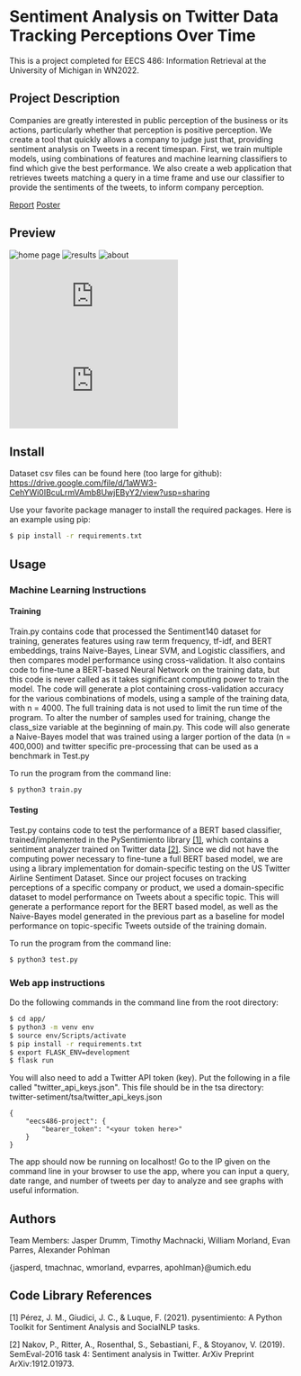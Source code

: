 # Sentiment Analysis on Twitter Data Tracking Perceptions Over Time

This is a project completed for EECS 486: Information Retrieval at the University of Michigan in WN2022.

## Project Description

Companies are greatly interested in public perception of the business or its actions, particularly whether that perception is positive perception. We create a tool that quickly allows a company to judge just that, providing sentiment analysis on Tweets in a recent timespan. First, we train multiple models, using combinations of features and machine learning classifiers to find which give the best performance. We also create a web application that retrieves tweets matching a query in a time frame and use our classifier to provide the sentiments of the tweets, to inform company perception.

[Report](https://tmachnacki.github.io/assets/project/twitter-sentiment/FinalReportFormat.pdf)
[Poster](https://tmachnacki.github.io/assets/project/twitter-sentiment/EECS%20486%20Final%20Poster.pdf)

## Preview
![home page](https://tmachnacki.github.io/assets/img/portfolio/twitter/home.png)
![results](https://tmachnacki.github.io/assets/img/portfolio/twitter/results.png)
![about](https://tmachnacki.github.io/assets/img/portfolio/twitter/about.png)
![report](https://tmachnacki.github.io/assets/project/twitter-sentiment/FinalReportFormat.pdf)
![poster](https://tmachnacki.github.io/assets/project/twitter-sentiment/EECS%20486%20Final%20Poster.pdf)

## Install
Dataset csv files can be found here (too large for github): https://drive.google.com/file/d/1aWW3-CehYWi0IBcuLrmVAmb8UwjEByY2/view?usp=sharing

Use your favorite package manager to install the required packages. Here is an example using pip:

```sh
$ pip install -r requirements.txt
```

## Usage

### Machine Learning Instructions

#### Training
Train.py contains code that processed the Sentiment140 dataset for training, generates features using raw term frequency, tf-idf, and BERT embeddings, trains Naive-Bayes, Linear SVM, and Logistic classifiers, and then compares model performance using cross-validation. It also contains code to fine-tune a BERT-based Neural Network on the training data, but this code is never called as it takes significant computing power to train the model. The code will generate a plot containing cross-validation accuracy for the various combinations of models, using a sample of the training data, with n = 4000. The full training data is not used to limit the run time of the program. To alter the number of samples used for training, change the class_size variable at the beginning of main.py. This code will also generate a Naive-Bayes model that was trained using a larger portion of the data (n = 400,000) and twitter specific pre-processing that can be used as a benchmark in Test.py

To run the program from the command line:
```sh
$ python3 train.py
```

#### Testing
Test.py contains code to test the performance of a BERT based classifier, trained/implemented in the PySentimiento library [[1]](#1), which contains a sentiment analyzer trained on Twitter data [[2]](#1). Since we did not have the computing power necessary to fine-tune a full BERT based model, we are using a library implementation for domain-specific testing on the US Twitter Airline Sentiment Dataset. Since our project focuses on tracking perceptions of a specific company or product, we used a domain-specific dataset to model performance on Tweets about a specific topic. This will generate a performance report for the BERT based model, as well as the Naive-Bayes model generated in the previous part as a baseline for model performance on topic-specific Tweets outside of the training domain.

To run the program from the command line:
```sh
$ python3 test.py
```


### Web app instructions

Do the following commands in the command line from the root directory:

```sh
$ cd app/
$ python3 -m venv env
$ source env/Scripts/activate
$ pip install -r requirements.txt
$ export FLASK_ENV=development 
$ flask run
```

You will also need to add a Twitter API token (key). Put the following in a file called "twitter_api_keys.json". This file should be in the tsa directory: twitter-setiment/tsa/twitter_api_keys.json
```
{
    "eecs486-project": {
        "bearer_token": "<your token here>"
    }
}
```

The app should now be running on localhost! Go to the IP given on the command line in
your browser to use the app, where you can input a query, date range, and number
of tweets per day to analyze and see graphs with useful information.

## Authors

Team Members: Jasper Drumm, Timothy Machnacki, William Morland, Evan Parres, Alexander Pohlman

{jasperd, tmachnac, wmorland, evparres, apohlman}@umich.edu

## Code Library References

<a id="1">[1]</a> 
Pérez, J. M., Giudici, J. C., & Luque, F. (2021). pysentimiento: A Python Toolkit for Sentiment Analysis and SocialNLP tasks.

<a id="1">[2]</a> 
Nakov, P., Ritter, A., Rosenthal, S., Sebastiani, F., & Stoyanov, V. (2019). SemEval-2016 task 4: Sentiment analysis in Twitter. ArXiv Preprint ArXiv:1912.01973.
